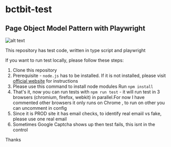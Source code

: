 # bctbit-test
## Page Object Model Pattern with Playwright

![alt text](./playwright-logo.png)

This repository has test code, written in type script and playwright

If you want to run test locally, please follow these steps:

1. Clone this repository
2. Prerequisite - `node.js` has to be installed. If it is not installed, please visit [official website](https://nodejs.org/en/download/) for instructions 
3. Please use this command to install node modules Run `npm install` 
4. That's it, now you can run tests with `npm run test` - it will run test in 3 browsers (chromium, firefox, webkit) in parallel.For now I have commented other browsers it only runs on Chrome , to run on other you can uncomment in config
5. Since it is PROD site it has email checks, to identify real emaiil vs fake, please use one real email
6. Sometimes Google Captcha shows up then test fails, this isnt in the control

Thanks
